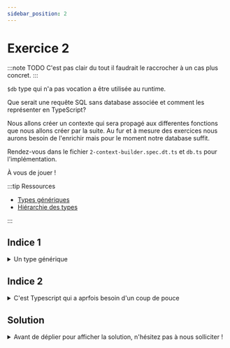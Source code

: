 ```yaml
---
sidebar_position: 2
---
```


# Exercice 2

:::note TODO
C'est pas clair du tout il faudrait le raccrocher à un cas plus concret.
:::

`$db` type qui n'a pas vocation a être utilisée au runtime.

Que serait une requête SQL sans database associée et comment les représenter en TypeScript?

Nous allons créer un contexte qui sera propagé aux differentes fonctions que nous allons créer par la suite. Au fur et à mesure des exercices nous aurons besoin de l'enrichir mais pour le moment notre database suffit.

Rendez-vous dans le fichier `2-context-builder.spec.dt.ts` et `db.ts` pour l'implémentation.

À vous de jouer !

:::tip Ressources

- [Types génériques](../typescript/generic.md)
- [Hiérarchie des types](../typescript/type-hierarchy.md)

:::

## Indice 1

<details>
  <summary>Un type générique</summary>

Pour commencer on voit dans le test qu'on s'attend à ce que l'implémentation de `buildContext` prenne un type en paramètre, un peu comme dans l'exemple ci-après :

```ts
const buildSomething = <T>() => {
  // et on construira quelque chose qui dépend de `T`
};
```

</details>

## Indice 2

<details>
  <summary>C'est Typescript qui a aprfois besoin d'un coup de pouce</summary>

Dans le cas présent nous avons des informations que Typescript n'a pas _à priori_ (le type de notre base de données). Nous pouvons lui apporter plus de précision au lieu de laisser le compilateur tenter d'en inférer le type.

On parle alors de _type assertion_ ou bien de _type casting_ voire, en français d'_affirmation de type_.

Il existe deux syntaxes pour cela, `<>` et le mot-clé `as`. Par exemple, ci-dessous, Typescript pourrait difficilement connaitre le type d'un élément qu'on extrait du DOM.

```ts
// Nous savons que l'élément avec l'id 'name' est un input HTML mais Typescript ne pouvant le deviner on peut le lui spécifier
const nameInput = document.getElementById("name") as HTMLInputElement;
// ou sinon
const nameInput = <HTMLInputElement>document.getElementById("name");
```

Et dans notre cas :

```ts
const buildContext = () => {
  return {
    _db: undefined, // <= ça pourrait se passer ici...
  };
};
```

Parfois le mot clé `as` (en conjonction avec `any`) peut s'avérer bien utile !.
On peut se douter que _caster_ `undefined` directement vers le type de notre base de données

</details>

## Solution

<details>
  <summary>Avant de déplier pour afficher la solution, n'hésitez pas à nous solliciter ! </summary>

    ```ts

    type EmptyContext<DB> = {
      /*
      * @deprecated type only, do not use at runtime
      */
      $db: DB
    }

    export const buildContext = <DB>() => {
    return {} as EmptyContext<DB>;
    };
    ```

</details>
